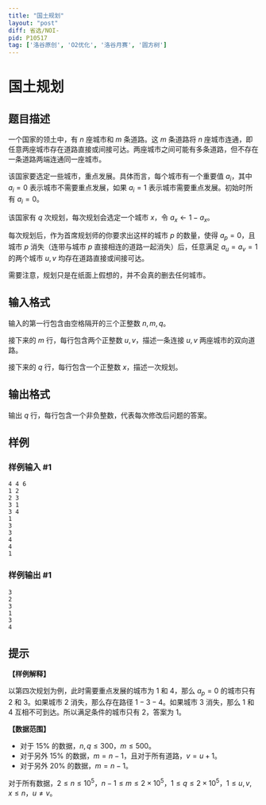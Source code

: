 ```yaml
---
title: "国土规划"
layout: "post"
diff: 省选/NOI-
pid: P10517
tag: ['洛谷原创', 'O2优化', '洛谷月赛', '圆方树']
---
```

# 国土规划
## 题目描述

一个国家的领土中，有 $n$ 座城市和 $m$ 条道路。这 $m$ 条道路将 $n$ 座城市连通，即任意两座城市存在道路直接或间接可达。两座城市之间可能有多条道路，但不存在一条道路两端连通同一座城市。

该国家要选定一些城市，重点发展。具体而言，每个城市有一个重要值 $a_i$，其中 $a_i=0$ 表示城市不需要重点发展，如果 $a_i=1$ 表示城市需要重点发展。初始时所有 $a_i=0$。

该国家有 $q$ 次规划，每次规划会选定一个城市 $x$，令 $a_x \gets 1-a_x$。

每次规划后，作为首席规划师的你要求出这样的城市 $p$ 的数量，使得 $a_p=0$，且城市 $p$ 消失（连带与城市 $p$ 直接相连的道路一起消失）后，任意满足 $a_u=a_v=1$ 的两个城市 $u,v$ 均存在道路直接或间接可达。

需要注意，规划只是在纸面上假想的，并不会真的删去任何城市。
## 输入格式

输入的第一行包含由空格隔开的三个正整数 $n,m,q$。

接下来的 $m$ 行，每行包含两个正整数 $u,v$，描述一条连接 $u,v$ 两座城市的双向道路。

接下来的 $q$ 行，每行包含一个正整数 $x$，描述一次规划。
## 输出格式

输出 $q$ 行，每行包含一个非负整数，代表每次修改后问题的答案。
## 样例

### 样例输入 #1
```
4 4 6
1 2
2 3
3 1
3 4
1
3
3
4
4
1
```
### 样例输出 #1
```
3
2
3
1
3
4
```
## 提示

**【样例解释】**

以第四次规划为例，此时需要重点发展的城市为 $1$ 和 $4$，那么 $a_p=0$ 的城市只有 $2$ 和 $3$。如果城市 $2$ 消失，那么存在路径 $1-3-4$。如果城市 $3$ 消失，那么 $1$ 和 $4$ 互相不可到达。所以满足条件的城市只有 $2$，答案为 $1$。

**【数据范围】**

- 对于 $15\%$ 的数据，$n,q \le 300$，$m \le 500$。
- 对于另外 $15\%$ 的数据，$m=n-1$，且对于所有道路，$v=u+1$。
- 对于另外 $20\%$ 的数据，$m=n-1$。

对于所有数据，$2 \le n \le 10^5$，$n-1\le m \le 2 \times 10^5$，$1 \le q \le 2 \times 10^5$，$1 \le u,v,x \le n$，$u \neq v$。
